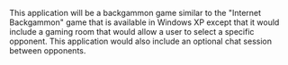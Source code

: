 This application will be a backgammon game similar to the "Internet Backgammon" game that is available in Windows XP except that it would include a gaming room that would allow a user to select a specific opponent. This application would also include an optional chat session between opponents.